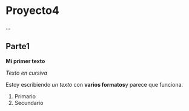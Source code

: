 # Proyecto4

...

## Parte1

**Mi primer texto**

*Texto en cursiva*

Estoy escribiendo *un texto* con **varios formatos**y parece que funciona.

1. Primario
2. Secundario